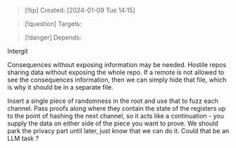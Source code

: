 
>[!tip] Created: [2024-01-09 Tue 14:15]

>[!question] Targets: 

>[!danger] Depends: 

Intergit

Consequences without exposing information may be needed.  Hostile repos sharing data without exposing the whole repo.
If a remote is not allowed to see the consequences information, then we can simply hide that file, which is why it should be in a separate file.

Insert a single piece of randomness in the root and use that to fuzz each channel.
Pass proofs along where they contain the state of the registers up to the point of hashing the next channel, so it acts like a continuation - you supply the data on either side of the piece you want to prove.  We should park the privacy part until later, just know that we can do it.  Could that be an LLM task ?


